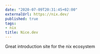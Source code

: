 ```yaml
---
date: "2020-07-09T20:31:45+02:00"
externalUrl: https://nix.dev/
published: true
tags:
- nix
title: Nice.dev
---
```

Great introduction site for the nix ecosystem 

